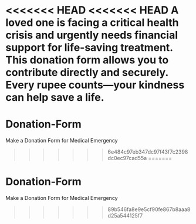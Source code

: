 <<<<<<< HEAD
<<<<<<< HEAD
A loved one is facing a critical health crisis and urgently needs financial support for life-saving treatment. This donation form allows you to contribute directly and securely. Every rupee counts—your kindness can help save a life.
=======
# Donation-Form
Make a Donation Form for Medical Emergency
>>>>>>> 6e484c97eb347dc97f43f7c2398dc0ec97cad55a
=======
# Donation-Form
Make a Donation Form for Medical Emergency
>>>>>>> 89b546fa8e9e5cf90fe867b8aaa8d25a544125f7
